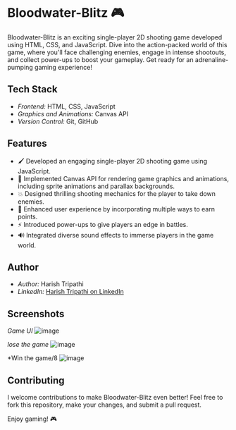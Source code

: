 # Bloodwater-Blitz 🎮

Bloodwater-Blitz is an exciting single-player 2D shooting game developed using HTML, CSS, and JavaScript. Dive into the action-packed world of this game, where you'll face challenging enemies, engage in intense shootouts, and collect power-ups to boost your gameplay. Get ready for an adrenaline-pumping gaming experience!

## Tech Stack

- *Frontend:* HTML, CSS, JavaScript
- *Graphics and Animations:* Canvas API
- *Version Control:* Git, GitHub

## Features

- 🖌 Developed an engaging single-player 2D shooting game using JavaScript.
- 🎨 Implemented Canvas API for rendering game graphics and animations, including sprite animations and parallax backgrounds.
- 💥 Designed thrilling shooting mechanics for the player to take down enemies.
- 🌟 Enhanced user experience by incorporating multiple ways to earn points.
- ⚡ Introduced power-ups to give players an edge in battles.
- 🔊 Integrated diverse sound effects to immerse players in the game world.

## Author

- *Author:* Harish Tripathi
- *LinkedIn:* [Harish Tripathi on LinkedIn](https://www.linkedin.com/in/harish-tripathi-8bb144214/)

## Screenshots

*Game UI*
![image](https://github.com/tripathiharish2001/Bloodwater-Blitz/assets/79781231/18756f45-961a-4f9f-b844-a4b8b75bfee6)

*lose the game*
![image](https://github.com/tripathiharish2001/Bloodwater-Blitz/assets/79781231/ee54d837-27f1-4cf8-8b72-40fc9534427d)

*Win the game/8
![image](https://github.com/tripathiharish2001/Bloodwater-Blitz/assets/79781231/ad7dfb16-04ec-4ba6-80ab-64fe66b76356)



## Contributing

I welcome contributions to make Bloodwater-Blitz even better! Feel free to fork this repository, make your changes, and submit a pull request.

Enjoy gaming! 🎮

